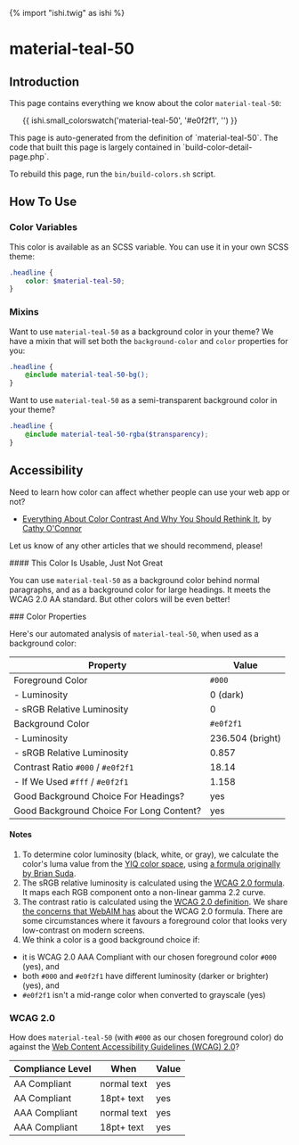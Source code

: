 {% import "ishi.twig" as ishi %}
# material-teal-50

## Introduction

This page contains everything we know about the color `material-teal-50`:

<div class="grid">
    <div class="cell">
        <div class="swatch">
            <ul>
                {{ ishi.small_colorswatch('material-teal-50', '#e0f2f1', '') }}
            </ul>
        </div>
    </div>
</div>

<div class="callout attention" markdown="1">
This page is auto-generated from the definition of `material-teal-50`. The code that built this page is largely contained in `build-color-detail-page.php`.

To rebuild this page, run the `bin/build-colors.sh` script.
</div>

## How To Use

### Color Variables

This color is available as an SCSS variable. You can use it in your own SCSS theme:

```scss
.headline {
    color: $material-teal-50;
}
```

### Mixins

Want to use `material-teal-50` as a background color in your theme? We have a mixin that will set both the `background-color` and `color` properties for you:

```scss
.headline {
    @include material-teal-50-bg();
}
```

Want to use `material-teal-50` as a semi-transparent background color in your theme?

```scss
.headline {
    @include material-teal-50-rgba($transparency);
}
```

## Accessibility

Need to learn how color can affect whether people can use your web app or not?

* [Everything About Color Contrast And Why You Should Rethink It](https://www.smashingmagazine.com/2014/10/color-contrast-tips-and-tools-for-accessibility/), by [Cathy O'Connor](http://www.twitter.com/cagocon)

Let us know of any other articles that we should recommend, please!
<div class="callout warning" markdown="1">
#### This Color Is Usable, Just Not Great

You can use `material-teal-50` as a background color behind normal paragraphs, and as a background color for large headings. It meets the WCAG 2.0 AA standard. But other colors will be even better!
</div>
### Color Properties

Here's our automated analysis of `material-teal-50`, when used as a background color:

Property | Value
---------|------
Foreground Color | `#000`
- Luminosity | 0 (dark)
- sRGB Relative Luminosity | 0
Background Color | `#e0f2f1`
- Luminosity | 236.504 (bright)
- sRGB Relative Luminosity | 0.857
Contrast Ratio `#000` / `#e0f2f1` | 18.14
- If We Used `#fff` / `#e0f2f1` | 1.158
Good Background Choice For Headings? | yes
Good Background Choice For Long Content? | yes

#### Notes

1. To determine color luminosity (black, white, or gray), we calculate the color's luma value from the [YIQ color space](https://en.wikipedia.org/wiki/YIQ), using [a formula originally by Brian Suda](https://24ways.org/2010/calculating-color-contrast/).
1. The sRGB relative luminosity is calculated using the [WCAG 2.0 formula](https://www.w3.org/TR/WCAG20/#relativeluminancedef). It maps each RGB component onto a non-linear gamma 2.2 curve.
1. The contrast ratio is calculated using the [WCAG 2.0 definition](https://www.w3.org/TR/2008/REC-WCAG20-20081211/#contrast-ratiodef). We share [the concerns that WebAIM has](http://webaim.org/blog/wcag-2-1-feedback/) about the WCAG 2.0 formula. There are some circumstances where it favours a foreground color that looks very low-contrast on modern screens.
1. We think a color is a good background choice if:
  - it is WCAG 2.0 AAA Compliant with our chosen foreground color `#000` (yes), and
  - both `#000` and `#e0f2f1` have different luminosity (darker or brighter) (yes), and
  - `#e0f2f1` isn't a mid-range color when converted to grayscale (yes)

### WCAG 2.0

How does `material-teal-50` (with `#000` as our chosen foreground color) do against the [Web Content Accessibility Guidelines (WCAG) 2.0](https://www.w3.org/TR/WCAG20/)?

Compliance Level | When | Value
-----------------|------|------
AA Compliant | normal text | yes
AA Compliant | 18pt+ text | yes
AAA Compliant | normal text | yes
AAA Compliant | 18pt+ text | yes
